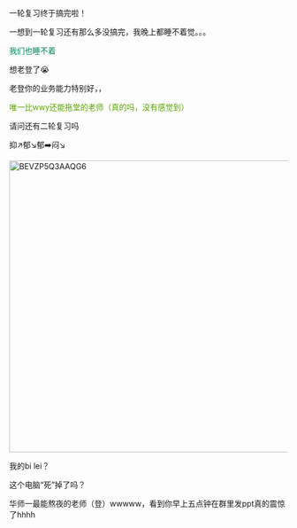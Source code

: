 <p class="MsoNormal">一轮复习终于搞完啦！</p><p class="MsoNormal">一想到一轮复习还有那么多没搞完，我晚上都睡不着觉。。。</p><p class="MsoNormal"><span style="color:#078654">我们也睡不着</span></p><p class="MsoNormal">想老登了<span class="Emoji"><span lang="EN-US">😭</span></span></p><p class="MsoNormal">老登你的业务能力特别好，，</p><p class="MsoNormal"><span style="color:#58A401">唯一比<span class="SpellE"><span lang="EN-US">wwy</span></span>还能拖堂的老师（真的吗，没有感觉到）</span></p><p class="MsoNormal">请问还有二轮复习吗</p><p class="MsoNormal"><span class="GramE">抑</span><span class="Emoji"><span lang="EN-US">↗️</span></span><span class="GramE">郁</span><span class="Emoji"><span lang="EN-US">↘️</span></span><span class="GramE">郁</span><span class="Emoji"><span lang="EN-US">➡️</span></span>闷<span class="Emoji"><span lang="EN-US">↘️</span></span></p><p class="MsoNormal"><span lang="EN-US" style="mso-no-proof:yes"><!--[if gte vml 1]><v:shape
 id="Picture_x0020_151" o:spid="_x0000_i1591" type="#_x0000_t75" alt="BEVZP5Q3AAQG6"
 style='width:415.15pt;height:395.25pt;visibility:visible;mso-wrap-style:square'>
 <v:imagedata src="汤逊湖北路1号回忆录.files/image289.jpg" o:title="BEVZP5Q3AAQG6"/>
</v:shape><![endif]-->
<?if !vml?><img alt="BEVZP5Q3AAQG6" border="0" height="527" src="汤逊湖北路1号回忆录.files/image290.jpg" v:shapes="Picture_x0020_151" width="554"/>
<?endif?>
</span></p><p class="MsoNormal">我的<span lang="EN-US">bi lei</span>？</p><p class="MsoNormal">这个电脑<span lang="EN-US">“</span>死<span lang="EN-US">”</span>掉了吗？</p><p class="MsoNormal">华师<span class="GramE">一</span>最能熬夜的老师（登）<span class="SpellE"><span lang="EN-US">wwwww</span></span>，看到你早上五点钟在群里发<span lang="EN-US">ppt</span>真的震惊了<span class="SpellE"><span lang="EN-US">hhhh</span></span></p>